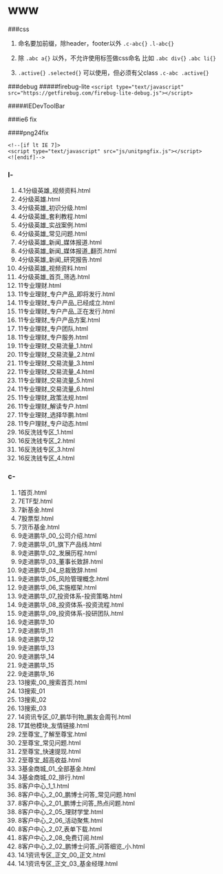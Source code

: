 # www

###css

1. 命名要加前缀，除header，footer以外
`.c-abc{}` 
`.l-abc{}`

2. 除 `.abc a{}` 以外，不允许使用标签做css命名 比如 `.abc div{}` `.abc li{}`

3. `.active{}` `.selected{}` 可以使用，但必须有父class `.c-abc .active{}`


###debug
#####firebug-lite
`<script type="text/javascript" src="https://getfirebug.com/firebug-lite-debug.js"></script>`

#####IEDevToolBar


###ie6 fix

####png24fix
```
<!--[if lt IE 7]>
<script type="text/javascript" src="js/unitpngfix.js"></script>
<![endif]-->
```
### l-

 1. 4.1分级英雄_视频资料.html
 2. 4分级英雄.html
 3. 4分级英雄_初识分级.html
 4. 4分级英雄_套利教程.html
 5. 4分级英雄_实战案例.html
 6. 4分级英雄_常见问题.html
 7. 4分级英雄_新闻_媒体报道.html
 8. 4分级英雄_新闻_媒体报道_翻页.html
 9. 4分级英雄_新闻_研究报告.html
 10. 4分级英雄_视频资料.html
 11. 4分级英雄_首页_筛选.html
 12. 11专业理财.html
 13. 11专业理财_专户产品_即将发行.html
 14. 11专业理财_专户产品_已经成立.html
 15. 11专业理财_专户产品_正在发行.html
 16. 11专业理财_专户产品方案.html
 17. 11专业理财_专户团队.html
 18. 11专业理财_专户服务.html
 19. 11专业理财_交易流量_1.html
 20. 11专业理财_交易流量_2.html
 21. 11专业理财_交易流量_3.html
 22. 11专业理财_交易流量_4.html
 23. 11专业理财_交易流量_5.html
 24. 11专业理财_交易流量_6.html
 25. 11专业理财_政策法规.html
 26. 11专业理财_解读专户.html
 27. 11专业理财_选择华鹏.html
 28. 11专户理财_专户动态.html
 29. 16反洗钱专区_1.html
 30. 16反洗钱专区_2.html
 31. 16反洗钱专区_3.html
 32. 16反洗钱专区_4.html

### c-
 1. 1首页.html
 2. 7ETF型.html
 3. 7新基金.html
 4. 7股票型.html
 5. 7货币基金.html
 6. 9走进鹏华_00_公司介绍.html
 7. 9走进鹏华_01_旗下产品线.html
 8. 9走进鹏华_02_发展历程.html
 9. 9走进鹏华_03_董事长致辞.html
 10. 9走进鹏华_04_总裁致辞.html
 11. 9走进鹏华_05_风险管理概念.html
 12. 9走进鹏华_06_实施框架.html
 13. 9走进鹏华_07_投资体系-投资策略.html
 14. 9走进鹏华_08_投资体系-投资流程.html
 15. 9走进鹏华_09_投资体系-投研团队.html
 16. 9走进鹏华_10
 17. 9走进鹏华_11
 18. 9走进鹏华_12
 19. 9走进鹏华_13
 20. 9走进鹏华_14
 21. 9走进鹏华_15
 22. 9走进鹏华_16
 23. 13搜索_00_搜索首页.html
 24. 13搜索_01
 25. 13搜索_02
 26. 13搜索_03
 27. 14资讯专区_07_鹏华刊物_鹏友会周刊.html
 28. 17其他模块_友情链接.html
 29. 2至尊宝_了解至尊宝.html
 30. 2至尊宝_常见问题.html
 31. 2至尊宝_快速提现.html
 32. 2至尊宝_超高收益.html
 33. 3基金商城_01_全部基金.html
 34. 3基金商城_02_排行.html
 35. 8客户中心_1_1.html
 36. 8客户中心_2_00_鹏博士问答_常见问题.html
 37. 8客户中心_2_01_鹏博士问答_热点问题.html
 38. 8客户中心_2_05_理财学堂.html
 39. 8客户中心_2_06_活动聚焦.html
 40. 8客户中心_2_07_表单下载.html
 41. 8客户中心_2_08_免费订阅.html
 42. 8客户中心_2_02_鹏博士问答_问答细览_小.html
 43. 14.1资讯专区_正文_00_正文.html
 44. 14.1资讯专区_正文_03_基金经理.html




